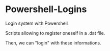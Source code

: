 # Powershell-Logins
Login system with Powershell

Scripts allowing to register oneself in a .dat file.

Then, we can "login" with these informations.

